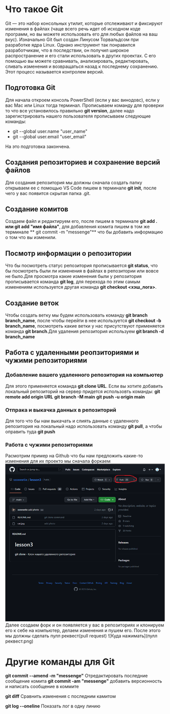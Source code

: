 # Что такое Git
Git — это набор консольных утилит, которые отслеживают и фиксируют изменения в файлах (чаще всего речь идет об исходном коде программ, но вы можете использовать его для любых файлов на ваш вкус). Изначально Git был создан Линусом Торвальдсом при разработке ядра Linux. Однако инструмент так понравился разработчикам, что в последствии, он получил широкое распространение и его стали использовать в других проектах. С его помощью вы можете сравнивать, анализировать, редактировать, сливать изменения и возвращаться назад к последнему сохранению. Этот процесс называется контролем версий.
## Подготовка Git
Для начала откроем консоль PowerShell (если у вас винодовс), если у вас Mac или Linux тогда терминал. Прописываем команду для проверки то что все установилось правильно **git version**, далее надо зарегистрировать нашего пользователя прописываем следующие команды:
* git --global user.name "user_name"
* git --global user.email "user_email"

На это подготовка закончена.
## Создания репозиториев и сохранение версий файлов
Для создания репозитория мы должны сначала создать папку открываем ее с помощью VS Code пишем в терминале **git init**, после чего у вас появится скрытая папка .git.
## Создание комитов
Создаем файл и редактируем его, после пишем в терминале **git add . или git add "имя файла"**, для добавления комита пишем в том же терминале ** git commit -m "messenge"**
что бы добавить информацию о том что вы изменили.
## Посмотр информации о репозитории
Что бы посмотреть статус репозитория прописывается **git status**, что бы посмотреть были ли изменения в файлах в репозитории или вовсе не было.Для просмотра какие изменения были у репозитория прописывается команда **git log**, для перехода по этим самым изменениям используется другая команда **git checkout <хэш_лога>**.
## Создание веток
Чтобы создать ветку мы будем использовать команду **git branch branch_name**, после чтобы перейти в нее используется **git checkout -b branch_name**, посмотреть какие ветки у нас присутствуют применяется команда **git branch**.Для удаления репозитория используем **git branch -d branch_name**
## Работа с удаленными реопзиториями и чужими репозиториями
 ### Добавление вашего удаленного репозитория на компьютер
Для этого применяется команда **git clone URL**.
Если вы хотите добавить локальный репозиторий на сервер придется использовть команды:
**git remote add origin URL**
**git branch -M main**
**git push -u origin main**
### Отпрака и выкачка данных в репозиторий
Для того что бы нам выкачать и слиять данные с удаленного репозитория на локальный надо использовать команду **git pull**, а чтобы оправить туда **git push**
### Работа с чужими репозиториями
Расмотрим пример на Github что бы нам предложить какие-то изменения для их проекто мы сначала форкаем
![Где кнопка форка](%D1%84%D0%BE%D1%80%D0%BA.png)
Далее создаем форк и он появляется у вас в репозиториях и клонируем его к себе на компьютер, делаем изменения и пушем его. После этого мы должны сделать пулл реквест(pull request)
![Куда нажимать](пулл реквест.png)


# Другие команды для Git
**git commit --amend -m "messenge"** Отредактировать последние сообщение комита
**git commit -am "messenge"** добавить версионность и написать сообщение в коммите

**git diff** Сравнить изменения с последним камитом

**git log --oneline** Показать лог в одну линию